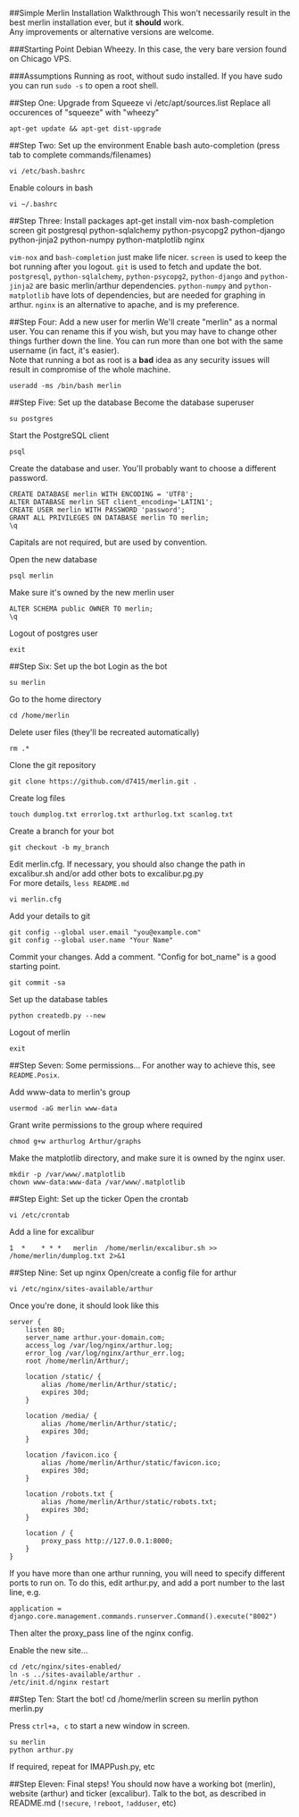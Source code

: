 ##Simple Merlin Installation Walkthrough
This won't necessarily result in the best merlin installation ever, but it **should** work.  
Any improvements or alternative versions are welcome.

###Starting Point
Debian Wheezy. In this case, the very bare version found on Chicago VPS.

###Assumptions
Running as root, without sudo installed. If you have sudo you can run `sudo -s` to open a root shell.

##Step One: Upgrade from Squeeze
    vi /etc/apt/sources.list
Replace all occurences of "squeeze" with "wheezy"

    apt-get update && apt-get dist-upgrade

##Step Two: Set up the environment
Enable bash auto-completion (press tab to complete commands/filenames)

    vi /etc/bash.bashrc 

Enable colours in bash

    vi ~/.bashrc

##Step Three: Install packages
    apt-get install vim-nox bash-completion screen git postgresql python-sqlalchemy python-psycopg2 python-django python-jinja2 python-numpy python-matplotlib nginx

`vim-nox` and  `bash-completion` just make life nicer. `screen` is used to keep the bot running after you logout. `git` is used to fetch and update the bot. `postgresql`, `python-sqlalchemy`, `python-psycopg2`, `python-django` and `python-jinja2` are basic merlin/arthur dependencies. `python-numpy` and `python-matplotlib` have lots of dependencies, but are needed for graphing in arthur. `nginx` is an alternative to apache, and is my preference.

##Step Four: Add a new user for merlin
We'll create "merlin" as a normal user. You can rename this if you wish, but you may have to change other things further down the line. You can run more than one bot with the same username (in fact, it's easier).  
Note that running a bot as root is a **bad** idea as any security issues will result in compromise of the whole machine.

    useradd -ms /bin/bash merlin

##Step Five: Set up the database
Become the database superuser

    su postgres

Start the PostgreSQL client

    psql

Create the database and user. You'll probably want to choose a different password.

    CREATE DATABASE merlin WITH ENCODING = 'UTF8';
    ALTER DATABASE merlin SET client_encoding='LATIN1';
    CREATE USER merlin WITH PASSWORD 'password';
    GRANT ALL PRIVILEGES ON DATABASE merlin TO merlin;
    \q

Capitals are not required, but are used by convention.

Open the new database

    psql merlin

Make sure it's owned by the new merlin user

    ALTER SCHEMA public OWNER TO merlin;
    \q

Logout of postgres user

    exit

##Step Six: Set up the bot
Login as the bot

    su merlin

Go to the home directory

    cd /home/merlin

Delete user files (they'll be recreated automatically)

    rm .*

Clone the git repository

    git clone https://github.com/d7415/merlin.git .

Create log files

    touch dumplog.txt errorlog.txt arthurlog.txt scanlog.txt

Create a branch for your bot

    git checkout -b my_branch

Edit merlin.cfg. If necessary, you should also change the path in excalibur.sh and/or add other bots to excalibur.pg.py  
For more details, `less README.md`

    vi merlin.cfg

Add your details to git

    git config --global user.email "you@example.com"
    git config --global user.name "Your Name"

Commit your changes. Add a comment. "Config for bot_name" is a good starting point.

    git commit -sa

Set up the database tables

    python createdb.py --new

Logout of merlin

    exit

##Step Seven: Some permissions...
For another way to achieve this, see `README.Posix`.

Add www-data to merlin's group

    usermod -aG merlin www-data

Grant write permissions to the group where required

    chmod g+w arthurlog Arthur/graphs

Make the matplotlib directory, and make sure it is owned by the nginx user.

    mkdir -p /var/www/.matplotlib
    chown www-data:www-data /var/www/.matplotlib

##Step Eight: Set up the ticker
Open the crontab

    vi /etc/crontab

Add a line for excalibur

    1  *    * * *   merlin  /home/merlin/excalibur.sh >> /home/merlin/dumplog.txt 2>&1

##Step Nine: Set up nginx
Open/create a config file for arthur

    vi /etc/nginx/sites-available/arthur

Once you're done, it should look like this

    server {
        listen 80;
        server_name arthur.your-domain.com;
        access_log /var/log/nginx/arthur.log;
        error_log /var/log/nginx/arthur_err.log;
        root /home/merlin/Arthur/;

        location /static/ {
            alias /home/merlin/Arthur/static/;
            expires 30d;
        }

        location /media/ {
            alias /home/merlin/Arthur/static/;
            expires 30d;
        }

        location /favicon.ico {
            alias /home/merlin/Arthur/static/favicon.ico;
            expires 30d;
        }

        location /robots.txt {
            alias /home/merlin/Arthur/static/robots.txt;
            expires 30d;
        }

        location / {
            proxy_pass http://127.0.0.1:8000;
        }
    }

If you have more than one arthur running, you will need to specify different ports to run on. To do this, edit arthur.py, and add a port number to the last line, e.g.

    application = django.core.management.commands.runserver.Command().execute("8002")

Then alter the proxy_pass line of the nginx config.

Enable the new site...

    cd /etc/nginx/sites-enabled/
    ln -s ../sites-available/arthur .
    /etc/init.d/nginx restart

##Step Ten: Start the bot!
    cd /home/merlin
    screen
    su merlin
    python merlin.py

Press `ctrl+a, c` to start a new window in screen.

    su merlin
    python arthur.py

If required, repeat for IMAPPush.py, etc

##Step Eleven: Final steps!
You should now have a working bot (merlin), website (arthur) and ticker (excalibur). Talk to the bot, as described in README.md (`!secure`, `!reboot`, `!adduser`, etc)

